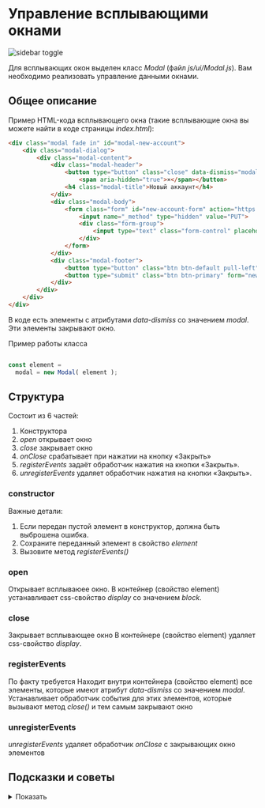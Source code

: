 # Управление всплывающими окнами

![sidebar toggle](../img/modal.png)

Для всплывающих окон выделен класс *Modal* (файл *js/ui/Modal.js*). 
Вам необходимо реализовать управление данными окнами.

## Общее описание

Пример HTML-кода всплывающего окна
(такие всплывающие окна вы можете найти в коде страницы *index.html*):

```html
<div class="modal fade in" id="modal-new-account">
    <div class="modal-dialog">
        <div class="modal-content">
            <div class="modal-header">
                <button type="button" class="close" data-dismiss="modal" aria-label="Закрыть">
                    <span aria-hidden="true">×</span></button>
                <h4 class="modal-title">Новый аккаунт</h4>
            </div>
            <div class="modal-body">
                <form class="form" id="new-account-form" action="https://bhj-diplom.letsdocode.ru/account">
                    <input name="_method" type="hidden" value="PUT">
                    <div class="form-group">
                        <input type="text" class="form-control" placeholder="Название" name="name" required>
                    </div>
                </form>
            </div>
            <div class="modal-footer">
                <button type="button" class="btn btn-default pull-left" data-dismiss="modal">Закрыть</button>
                <button type="submit" class="btn btn-primary" form="new-account-form">Создать</button>
            </div>
        </div>
    </div>
</div>
```

В коде есть элементы с атрибутами *data-dismiss* со значением *modal*. Эти элементы
закрывают окно.

Пример работы класса

```javascript

const element = 
  modal = new Modal( element );
```

## Структура 

Состоит из 6 частей:

1. Конструктора
2. *open* открывает окно
3. *close* закрывает окно
4. *onClose* срабатывает при нажатии на кнопку «Закрыть»
5. *registerEvents* задаёт обработчик нажатия на кнопки «Закрыть».
6. *unregisterEvents* удаляет обработчик нажатия на кнопки «Закрыть».

### constructor

Важные детали:

1. Если передан пустой элемент в конструктор, должна быть выброшена ошибка.
2. Сохраните переданный элемент в свойство *element*
3. Вызовите метод *registerEvents()*

### open

Открывает всплываюее окно. В контейнер (свойство element) устанавливает
css-свойство *display* со значением *block*.

### close

Закрывает всплывающее окно В контейнере (свойство element) удаляет
css-свойство *display*.

### registerEvents

По факту требуется
Находит внутри контейнера (свойство element) все элементы, которые имеют
атрибут *data-dismiss* со значением *modal*. Устанавливает обработчик события
для этих элементов, которые вызывают метод *close()* и тем самым закрывают окно

### unregisterEvents

*unregisterEvents* удаляет обработчик *onClose* с закрывающих окно элементов

## Подсказки и советы

<details>

<summary>Показать</summary>

### Селектор атрибута

В CSS есть селектор, который можно использовать для поиска кнопки,
закрывающей всплывающее окно:

```html
<input name="bobik" type="text">
```

```css
/* найти элемент с */
[name="bobik"] {
  color: black;
}
```

Вы можете использовать эту конструкцию для поиска элементов в JavaScript

### Ссылки

Не забывайте, что некоторые элементы, закрывающие окно могут быть ссылками
и оказывать нежелательный эффект перехода на другую страницу.

</details>
